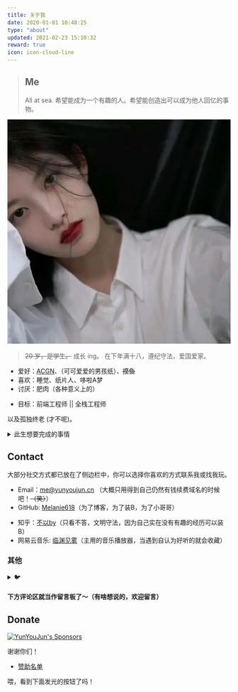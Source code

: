```yaml
---
title: 关于我
date: 2020-01-01 10:48:25
type: "about"
updated: 2021-02-23 15:10:32
reward: true
icon: icon-cloud-line
---
```


> ## Me
>
> All at sea.
> 希望能成为一个有趣的人。希望能创造出可以成为他人回忆的事物。

<div class="text-center">
  <div class="site-author-avatar">
    <img src="/images/avatar.jpg" alt="portrait" title="ID : 云游君">
  </div>
</div>

> ~~20 岁，是学生。~~ 成长 ing。
> 在下年满十八，遵纪守法，爱国爱家。

- 爱好：[ACGN](https://baike.baidu.com/item/ACGN)、（可可爱爱的男孩纸）、~~摸鱼~~
- 喜欢：睡觉、纸片人、哆啦A梦
- 讨厌：肥肉（各种意义上的）
<!-- - 运动：乒乓球 🏓 (因为本死宅也不会啥别的运动了吧……) -->
- 目标：前端工程师 || 全栈工程师
<!-- - 梦想：插画师 && 漫画家 && 作家 && 动画人 && 独立游戏制作人 && 全职开源作者 && 🦸‍♂️（皆为不切实际的） -->

<!-- ![工作就输了](https://cdn.jsdelivr.net/gh/YunYouJun/cdn/img/meme/no-work.jpg) -->

以及孤独终老 (才不呢)。

<details>
<summary>此生想要完成的事情</summary>

- [ ] 写一本值得出版的书
- [ ] 在乡村老家有一栋按照自己想法建造的房子
- [x] 成为一个自己不讨厌的、有趣的人

</details>

## Contact

大部分社交方式都已放在了侧边栏中，你可以选择你喜欢的方式联系我或找我玩。

- Email：<me@yunyoujun.cn> （大概只用得到自己仍然有钱续费域名的时候吧！~~（笑）~~）
- GitHub: [Melanie618](https://github.com/Melanie618)（为了博客，为了装B，为了小哥哥）
<!-- - 微博：[机智的云游君](https://weibo.com/jizhideyunyoujun)（辣鸡微博，总自动乱关注，但愿早日被替代） -->
<!-- - 哔哩哔哩: [机智的云游君](https://space.bilibili.com/1579790)（许久前做过几个视频，但太凄惨没有动力继续下去，后试水专栏亦如此，主要用来看番剧） -->
<!-- - 豆瓣: [云游君](https://www.douban.com/people/yunyoujun/)（用过 [Bangumi](https://bangumi.tv/user/yunyoujun)，但苦于速度太慢不稳定，转为豆瓣，标记看过的书影音） -->
- 知乎：[不以by](https://www.zhihu.com/people/chi-yu-16-99-79)（只看不答，文明守法，因为自己实在没有有趣的经历可以装 B）
- 网易云音乐: [临渊见雾](https://music.163.com/#/user/home?id=1624382187)（主用的音乐播放器，当遇到自认为好听的就会收藏）
<!-- - Telegram Channel: [El Psy Congroo](https://t.me/elpsycn)（才整的频道，也许会用来记录吐槽日常，朋友圈太多现实世界朋友，导致都不好意思发空间）现在大致 = 博客 + 豆瓣 + 网易云音乐 + Twitter 更新聚合 -->
<!-- - 微信公众号：[云游君](https://cdn.jsdelivr.net/gh/YunYouJun/cdn/img/about/white-qrcode-and-search.jpg) （并不喜欢用微信，所以其实没什么用，不过加了网站跳转链接的菜单，订阅勉强可以当作证明收藏过本站的标记？也许日后有空会搬一点文章过去？（咕咕咕）） -->
<!-- - Twitter: [云游君](https://twitter.com/YunYouJun)（刚开始营业，每日一个 CSS 练习）（对不起，我还是咕了。） -->
<!-- - RSS：<https://www.yunyoujun.cn/atom.xml> （可以使用 RSS 订阅本站，譬如 [feedly](https://feedly.com/)） -->
<!-- - 😜 如果你觉得本站点还算有趣或有用，可以给我一个 [Star](https://github.com/YunYouJun/yunyoujun.github.io) 以示鼓励。 -->

<!-- - Bangumi: [云游君](http://bangumi.tv/user/yunyoujun) -->
<!-- - Telegram: [YunYouJun 云游君](https://t.me/YunYouJun)（可能回复得比较慢） -->
<!-- - Telegram Group: [自娱自乐](https://t.me/yunyoujun_group)（所以我为什么要整全套？？？） -->

### 其他

<!-- - 不务正业的闲聊 QQ 群：[389401003](https://shang.qq.com/wpa/qunwpa?idkey=3bd19a05aaccb2b60c396295c8617b3a9e667821a495e8cd7e1698ff95ab61c6) （欢迎来玩） -->

<details>
<summary>🐦</summary>

<!-- - ~~明日方舟（官服）：云游君#5367~~ 长草了 -->

</details>

#### 下方评论区就当作留言板了～（有啥想说的，欢迎留言）

<!-- 如果你有其他任何想问我的，也可以前往 [YunYouJun | GitHub Issues](https://github.com/YunYouJun/YunYouJun/issues)。 -->

<!-- 如果是本博客相关的内容，也可以前往这里 [yunyoujun.github.io | GitHub Issues](https://github.com/YunYouJun/yunyoujun.github.io/issues) ~ -->

## Donate

[![YunYouJun's Sponsors](https://github.com/YunYouJun/sponsors/workflows/Sponsors/badge.svg)](https://sponsors.yunyoujun.cn)

谢谢你们！

- [赞助名单](https://sponsors.yunyoujun.cn/list)

喂，看到下面发光的按钮了吗！
